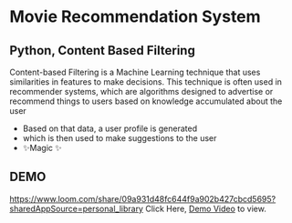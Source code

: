 # Movie Recommendation System
## Python, Content Based Filtering

Content-based Filtering is a Machine Learning technique that uses similarities in features to make decisions. This technique is often used in recommender systems, which are algorithms designed to advertise or recommend things to users based on knowledge accumulated about the user

- Based on that data, a user profile is generated
- which is then used to make suggestions to the user
- ✨Magic ✨


## DEMO
https://www.loom.com/share/09a931d48fc644f9a902b427cbcd5695?sharedAppSource=personal_library
Click Here, [Demo Video](https://www.loom.com/share/09a931d48fc644f9a902b427cbcd5695?sharedAppSource=personal_library) to view.
